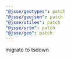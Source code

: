 ```yaml
---
"@jsse/geotypes": patch
"@jsse/geojson": patch
"@jsse/utiles": patch
"@jsse/srtm": patch
"@jsse/geo": patch
---
```


migrate to tsdown
